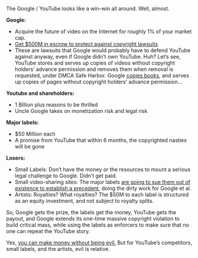 The Google / YouTube looks like a win-win all around. Well, almost.

  
**Google:**

-   Acquire the future of video on the Internet for roughly 1% of your market cap.
-   [Get $500M in escrow to protect against copyright lawsuits](http://www.blogmaverick.com/2006/10/30/some-intimate-details-on-the-google-youtube-deal/)
-   These are lawsuits that Google would probably have to defend YouTube against anyway, even if Google didn’t own YouTube. Huh? Let’s see, YouTube stores and serves up copies of videos without copyright holders’ advance permission and removes them when removal is requested, under DMCA Safe Harbor. Google [copies books](http://battellemedia.com/archives/001952.php), and serves up copies of pages without copyright holders’ advance permission…

**Youtube and shareholders:**

-   1 Billion plus reasons to be thrilled
-   Uncle Google takes on monetization risk and legal risk

**Major labels:**

-   $50 Million each
-   A promise from YouTube that within 6 months, the copyrighted nasties will be gone

**Losers:**

-   Small Labels: Don’t have the money or the resources to mount a serious legal challenge to Google. Didn’t get paid.
-   Small video-sharing sites: The major labels [are going to sue them out of existence to establish a precedent](http://www.mp3.com/news/stories/6793.html&ref_id=4930&ref_type_id=1), doing the dirty work for Google et al.
-   Artists: Royalties? What royalties? The $50M to each label is structured as an equity investment, and not subject to royalty splits.

So, Google gets the prize, the labels get the money, YouTube gets the payout, and Google extends its one-time massive copyright violation to build critical mass, while using the labels as enforcers to make sure that no one can repeat the YouTube story.

  
Yes, [you can make money without being evil.](http://www.google.com/intl/en/corporate/tenthings.html) But for YouTube’s competitors, small labels, and the artists, evil is relative.
